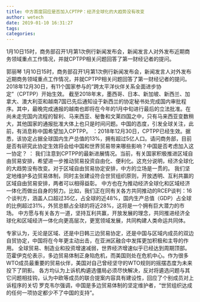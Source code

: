 ```yaml
---
title: 中方首度回应是否加入CPTPP：经济全球化的大趋势没有改变
author: wetech
date: 2019-01-10 16:31:27
tags: 
categories: 
---
```

1月10日15时，商务部召开1月第1次例行新闻发布会，新闻发言人对外发布近期商务领域重点工作情况，并就CPTPP相关问题回答了第一财经记者的提问。
<!-- more -->
郭丽琴
1月10日15时，商务部召开1月第1次例行新闻发布会，新闻发言人对外发布近期商务领域重点工作情况，并就CPTPP相关问题回答了第一财经记者的提问。
2018年12月30日，有11个国家参与的“跨太平洋伙伴关系全面进步协定”（CPTPP）开始生效。
截至2018年末，墨西哥、日本、新加坡、新西兰、加拿大、澳大利亚和越南7国已先后通知设于新西兰的协定秘书处完成国内审批程序。其中，最晚完成通报的越南也即将在今年的1月中旬进行最后的立法批准。在尚未走完国内流程的智利、马来西亚、秘鲁和文莱四国之中，只有马来西亚变数稍大，其他国家的通报批准大体上也只是时间问题。中国的态度，引发全球关注，此前，有消息称中国希望加入CPTPP。
：2018年12月30日，CPTPP已经生效。据悉，该协定占据全球国内生产总值的13%，拥有超过5亿人口。请问商务部，目前是否有研究此协定生效将会给中国和世界贸易带来哪些影响？中国是否考虑加入这一协定？
： 我们注意到CPTPP的最新进展情况。当前，有关国家积极推进区域自由贸易安排，希望进一步推动贸易投资自由化、便利化。这充分说明，经济全球化的大趋势没有改变。对于区域自由贸易协定安排，中方的立场是一贯的。
我们坚定地维护多边贸易体制，同时主张建设符合世贸组织原则，开放透明、互利共赢的区域自由贸易安排，两者可以相得益彰。
中方也在为推动经济全球化和区域经济一体化而做出自身的努力。比如，我们正在同有关各方共同推动的RCEP谈判：16个谈判方，涵盖人口超过35亿，占全球的近48%，国内生产总值（GDP）占全球的比例超过31%，外贸总额占全球的将近28%，这将是一个拥有巨大潜力的市场。
中方愿与有关各方一道，坚持互利共赢，开放发展的理念，共同推进经济全球化和区域经济一体化向更高层次，更宽领域发展，共同构建人类命运共同体。
 
 
专家认为，无论是区域、还是中日韩三边贸易协定，还是中国与区域内成员的双边自贸协定，中国将在今年更主动出击，在亚洲区融合中发挥更加积极和主导的作用。
全球贸易、制造业和投资增速减弱，世界经济增速似乎已经达到周期顶部。
范霍伊克伦表示，多边贸易体制正身陷危机，而美国则处在危机中心。作为很多WTO成员最重要的贸易伙伴，美国对自己曾经坚守的WTO规则的摇摆态度为未来投下了阴影。
各方均认为上诉机构遴选僵局必须尽快解决，反对将遴选问题与其它问题相挂钩，认为中欧等成员的联合提案内容具有建设性，回应了个别成员对上诉程序的关切
罗克韦尔强调，中国是多边贸易体制的坚定维护者，“世贸组织达成的任何一项协定都少不了中国的支持”。
